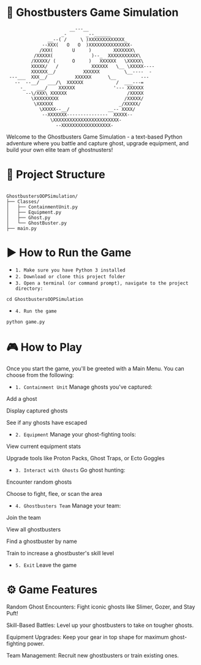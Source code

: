 # 👻 Ghostbusters Game Simulation 
```
                       __---__
                    _-       _--______
               __--( /     \ )XXXXXXXXXXXXX_
             --XXX(   O   O  )XXXXXXXXXXXXXXX-
            /XXX(       U     )        XXXXXXX\
          /XXXXX(              )--_  XXXXXXXXXXX\
         /XXXXX/ (      O     )   XXXXXX   \XXXXX\
         XXXXX/   /            XXXXXX   \__ \XXXXX----
         XXXXXX__/          XXXXXX         \__----  -
 ---___  XXX__/          XXXXXX      \__         ---
   --  --__/   ___/\  XXXXXX            /  ___---=
     -_    ___/    XXXXXX              '--- XXXXXX
       --\/XXX\ XXXXXX                      /XXXXX
         \XXXXXXXXX                        /XXXXX/
          \XXXXXX                        _/XXXXX/
            \XXXXX--__/              __-- XXXX/
             --XXXXXXX---------------  XXXXX--
                \XXXXXXXXXXXXXXXXXXXXXXXX-
                  --XXXXXXXXXXXXXXXXXX-
```

Welcome to the Ghostbusters Game Simulation - a text-based Python adventure where you battle and
capture ghost, upgrade equipment, and build your own elite team of ghostnusters!

# 📁 Project Structure

```

GhostbustersOOPSimulation/
├── Classes/
│   ├── ContainmentUnit.py
│   ├── Equipment.py
│   ├── Ghost.py
│   └── GhostBuster.py
├── main.py

```

# ▶️ How to Run the Game

- `1. Make sure you have Python 3 installed`
- `2. Download or clone this project folder`
- `3. Open a terminal (or command prompt), navigate to the project directory:`

```
cd GhostbustersOOPSimulation
```

- `4. Run the game`

```
python game.py
```

# 🎮 How to Play
Once you start the game, you'll be greeted with a Main Menu. You can choose from the following:

- `1. Containment Unit`
Manage ghosts you've captured:

Add a ghost

Display captured ghosts

See if any ghosts have escaped

- `2. Equipment`
Manage your ghost-fighting tools:

View current equipment stats

Upgrade tools like Proton Packs, Ghost Traps, or Ecto Goggles

- `3. Interact with Ghosts`
Go ghost hunting:

Encounter random ghosts

Choose to fight, flee, or scan the area

- `4. Ghostbusters Team`
Manage your team:

Join the team

View all ghostbusters

Find a ghostbuster by name

Train to increase a ghostbuster's skill level

- `5. Exit`
Leave the game

# ⚙️ Game Features
Random Ghost Encounters: Fight iconic ghosts like Slimer, Gozer, and Stay Puft!

Skill-Based Battles: Level up your ghostbusters to take on tougher ghosts.

Equipment Upgrades: Keep your gear in top shape for maximum ghost-fighting power.

Team Management: Recruit new ghostbusters or train existing ones.
